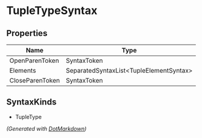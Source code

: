 # TupleTypeSyntax

## Properties

| Name            | Type                                     |
| --------------- | ---------------------------------------- |
| OpenParenToken  | SyntaxToken                              |
| Elements        | SeparatedSyntaxList\<TupleElementSyntax> |
| CloseParenToken | SyntaxToken                              |

## SyntaxKinds

* TupleType

*\(Generated with [DotMarkdown](http://github.com/JosefPihrt/DotMarkdown)\)*